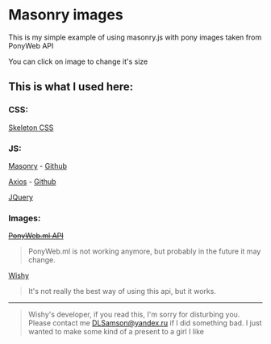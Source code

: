 # Masonry images

This is my simple example of using masonry.js with pony images taken from PonyWeb API

You can click on image to change it's size

## This is what I used here:

### CSS: 

[Skeleton CSS](http://getskeleton.com)

### JS:

[Masonry](https://masonry.desandro.com) -
[Github](https://github.com/desandro/masonry)

[Axios](https://axios-http.com) -
[Github](https://github.com/axios/axios)

[JQuery](https://jquery.com)

### Images:

~~[PonyWeb.ml API](http://ponyweb.ml)~~
> PonyWeb.ml is not working anymore, but probably in the future it may change.

[Wishy](https://wishiy.com)

> It's not really the best way of using this api, but it works.

---

> Wishy's developer, if you read this, I'm sorry for disturbing you.
> Please contact me DLSamson@yandex.ru if I did something bad.
> I just wanted to make some kind of a present to a girl I like